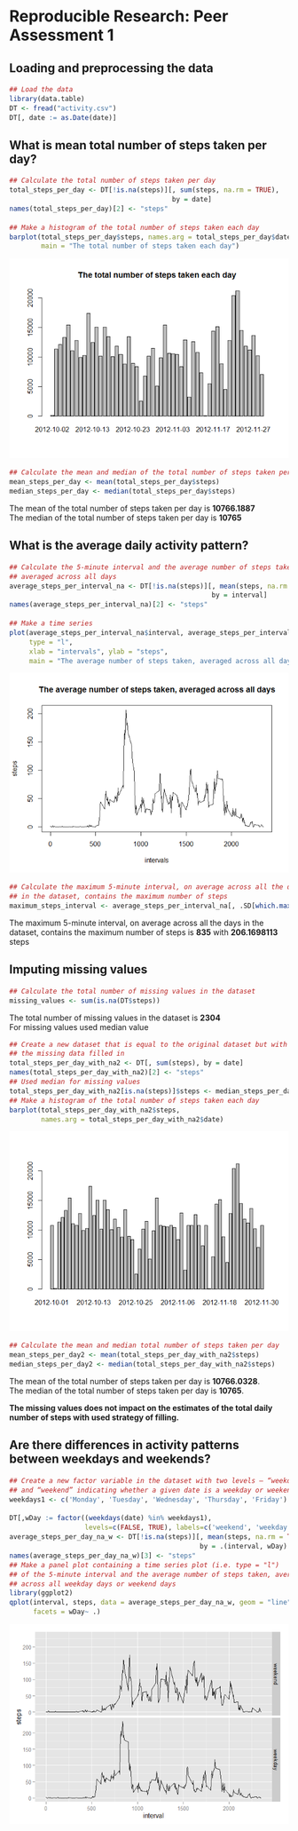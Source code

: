 # Reproducible Research: Peer Assessment 1


## Loading and preprocessing the data


```r
## Load the data 
library(data.table)
DT <- fread("activity.csv")
DT[, date := as.Date(date)]
```

## What is mean total number of steps taken per day?


```r
## Calculate the total number of steps taken per day
total_steps_per_day <- DT[!is.na(steps)][, sum(steps, na.rm = TRUE), 
                                         by = date]
names(total_steps_per_day)[2] <- "steps"

## Make a histogram of the total number of steps taken each day
barplot(total_steps_per_day$steps, names.arg = total_steps_per_day$date, 
        main = "The total number of steps taken each day")
```

![](PA1_template_files/figure-html/unnamed-chunk-2-1.png) 


```r
## Calculate the mean and median of the total number of steps taken per day
mean_steps_per_day <- mean(total_steps_per_day$steps) 
median_steps_per_day <- median(total_steps_per_day$steps) 
```

The mean of the total number of steps taken per day is **10766.1887**  
The median of the total number of steps taken per day is **10765**

## What is the average daily activity pattern?


```r
## Calculate the 5-minute interval and the average number of steps taken, 
## averaged across all days
average_steps_per_interval_na <- DT[!is.na(steps)][, mean(steps, na.rm = TRUE), 
                                                   by = interval]
names(average_steps_per_interval_na)[2] <- "steps"

## Make a time series
plot(average_steps_per_interval_na$interval, average_steps_per_interval_na$steps, 
     type = "l",
     xlab = "intervals", ylab = "steps", 
     main = "The average number of steps taken, averaged across all days" )
```

![](PA1_template_files/figure-html/unnamed-chunk-4-1.png) 


```r
## Calculate the maximum 5-minute interval, on average across all the days 
## in the dataset, contains the maximum number of steps
maximum_steps_interval <- average_steps_per_interval_na[, .SD[which.max(steps)]]
```
The maximum 5-minute interval, on average across all the days in the dataset, contains the maximum number of steps is **835** with **206.1698113** steps

## Imputing missing values


```r
## Calculate the total number of missing values in the dataset
missing_values <- sum(is.na(DT$steps))
```
The total number of missing values in the dataset is **2304**  
For missing values used median value

```r
## Create a new dataset that is equal to the original dataset but with 
## the missing data filled in
total_steps_per_day_with_na2 <- DT[, sum(steps), by = date]
names(total_steps_per_day_with_na2)[2] <- "steps"
## Used median for missing values
total_steps_per_day_with_na2[is.na(steps)]$steps <- median_steps_per_day
## Make a histogram of the total number of steps taken each day 
barplot(total_steps_per_day_with_na2$steps, 
        names.arg = total_steps_per_day_with_na2$date)
```

![](PA1_template_files/figure-html/unnamed-chunk-7-1.png) 


```r
## Calculate the mean and median total number of steps taken per day
mean_steps_per_day2 <- mean(total_steps_per_day_with_na2$steps)
median_steps_per_day2 <- median(total_steps_per_day_with_na2$steps)
```

The mean of the total number of steps taken per day is **10766.0328**.  
The median of the total number of steps taken per day is **10765**.

**The missing values does not impact on the estimates of the total daily number of steps with used strategy of filling.**

## Are there differences in activity patterns between weekdays and weekends?


```r
## Create a new factor variable in the dataset with two levels – “weekday” 
## and “weekend” indicating whether a given date is a weekday or weekend day
weekdays1 <- c('Monday', 'Tuesday', 'Wednesday', 'Thursday', 'Friday')

DT[,wDay := factor((weekdays(date) %in% weekdays1), 
                   levels=c(FALSE, TRUE), labels=c('weekend', 'weekday')) ]
average_steps_per_day_na_w <- DT[!is.na(steps)][, mean(steps, na.rm = TRUE), 
                                                by = .(interval, wDay) ]
names(average_steps_per_day_na_w)[3] <- "steps"
## Make a panel plot containing a time series plot (i.e. type = "l") 
## of the 5-minute interval and the average number of steps taken, averaged 
## across all weekday days or weekend days 
library(ggplot2)
qplot(interval, steps, data = average_steps_per_day_na_w, geom = "line", 
      facets = wDay~ .)
```

![](PA1_template_files/figure-html/unnamed-chunk-10-1.png) 
